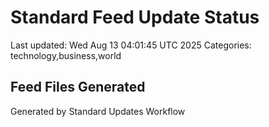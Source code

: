 # Standard Feed Update Status
Last updated: Wed Aug 13 04:01:45 UTC 2025
Categories: technology,business,world

## Feed Files Generated

Generated by Standard Updates Workflow
